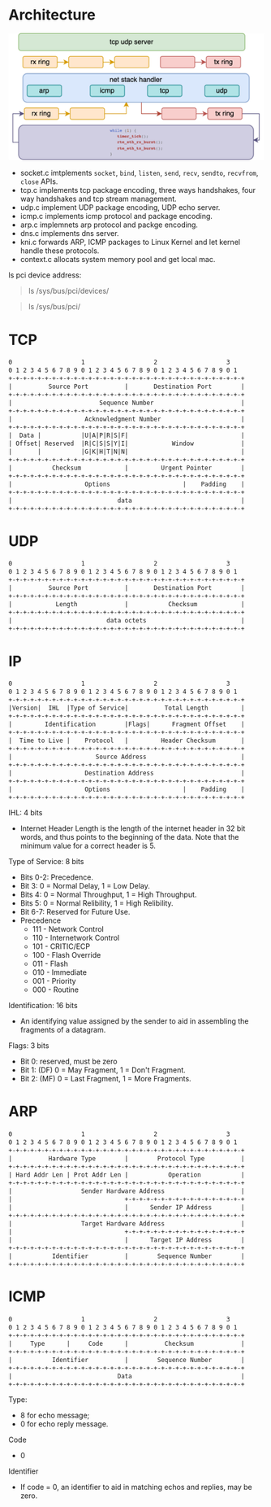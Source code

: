 # Architecture

![](./images/net-server-arch.png)

* socket.c imtplements `socket`, `bind`, `listen`, `send`, `recv`, `sendto`, `recvfrom`, `close` APIs.
* tcp.c implements tcp package encoding, three ways handshakes, four way handshakes and tcp stream management.
* udp.c implement UDP package encoding, UDP echo server.
* icmp.c implements icmp protocol and package encoding.
* arp.c implemnets arp protocol and packge encoding.
* dns.c implements dns server.
* kni.c forwards ARP, ICMP packages to Linux Kernel and let kernel handle these protocols.
* context.c allocats system memory pool and get local mac.

ls pci device address:
> ls /sys/bus/pci/devices/

> ls /sys/bus/pci/
# TCP
```
0                   1                   2                   3
0 1 2 3 4 5 6 7 8 9 0 1 2 3 4 5 6 7 8 9 0 1 2 3 4 5 6 7 8 9 0 1
+-+-+-+-+-+-+-+-+-+-+-+-+-+-+-+-+-+-+-+-+-+-+-+-+-+-+-+-+-+-+-+-+
|          Source Port          |       Destination Port        |
+-+-+-+-+-+-+-+-+-+-+-+-+-+-+-+-+-+-+-+-+-+-+-+-+-+-+-+-+-+-+-+-+
|                        Sequence Number                        |
+-+-+-+-+-+-+-+-+-+-+-+-+-+-+-+-+-+-+-+-+-+-+-+-+-+-+-+-+-+-+-+-+
|                    Acknowledgment Number                      |
+-+-+-+-+-+-+-+-+-+-+-+-+-+-+-+-+-+-+-+-+-+-+-+-+-+-+-+-+-+-+-+-+
|  Data |           |U|A|P|R|S|F|                               |
| Offset| Reserved  |R|C|S|S|Y|I|            Window             |
|       |           |G|K|H|T|N|N|                               |
+-+-+-+-+-+-+-+-+-+-+-+-+-+-+-+-+-+-+-+-+-+-+-+-+-+-+-+-+-+-+-+-+
|           Checksum            |         Urgent Pointer        |
+-+-+-+-+-+-+-+-+-+-+-+-+-+-+-+-+-+-+-+-+-+-+-+-+-+-+-+-+-+-+-+-+
|                    Options                    |    Padding    |
+-+-+-+-+-+-+-+-+-+-+-+-+-+-+-+-+-+-+-+-+-+-+-+-+-+-+-+-+-+-+-+-+
|                             data                              |
+-+-+-+-+-+-+-+-+-+-+-+-+-+-+-+-+-+-+-+-+-+-+-+-+-+-+-+-+-+-+-+-+
```

# UDP
```
0                   1                   2                   3
0 1 2 3 4 5 6 7 8 9 0 1 2 3 4 5 6 7 8 9 0 1 2 3 4 5 6 7 8 9 0 1
+-+-+-+-+-+-+-+-+-+-+-+-+-+-+-+-+-+-+-+-+-+-+-+-+-+-+-+-+-+-+-+-+
|          Source Port          |       Destination Port        |
+-+-+-+-+-+-+-+-+-+-+-+-+-+-+-+-+-+-+-+-+-+-+-+-+-+-+-+-+-+-+-+-+
|            Length             |           Checksum            |
+-+-+-+-+-+-+-+-+-+-+-+-+-+-+-+-+-+-+-+-+-+-+-+-+-+-+-+-+-+-+-+-+
|                          data octets                          |
+-+-+-+-+-+-+-+-+-+-+-+-+-+-+-+-+-+-+-+-+-+-+-+-+-+-+-+-+-+-+-+-+
```

# IP
```
0                   1                   2                   3
0 1 2 3 4 5 6 7 8 9 0 1 2 3 4 5 6 7 8 9 0 1 2 3 4 5 6 7 8 9 0 1
+-+-+-+-+-+-+-+-+-+-+-+-+-+-+-+-+-+-+-+-+-+-+-+-+-+-+-+-+-+-+-+-+
|Version|  IHL  |Type of Service|          Total Length         |
+-+-+-+-+-+-+-+-+-+-+-+-+-+-+-+-+-+-+-+-+-+-+-+-+-+-+-+-+-+-+-+-+
|         Identification        |Flags|      Fragment Offset    |
+-+-+-+-+-+-+-+-+-+-+-+-+-+-+-+-+-+-+-+-+-+-+-+-+-+-+-+-+-+-+-+-+
|  Time to Live |    Protocol   |         Header Checksum       |
+-+-+-+-+-+-+-+-+-+-+-+-+-+-+-+-+-+-+-+-+-+-+-+-+-+-+-+-+-+-+-+-+
|                       Source Address                          |
+-+-+-+-+-+-+-+-+-+-+-+-+-+-+-+-+-+-+-+-+-+-+-+-+-+-+-+-+-+-+-+-+
|                    Destination Address                        |
+-+-+-+-+-+-+-+-+-+-+-+-+-+-+-+-+-+-+-+-+-+-+-+-+-+-+-+-+-+-+-+-+
|                    Options                    |    Padding    |
+-+-+-+-+-+-+-+-+-+-+-+-+-+-+-+-+-+-+-+-+-+-+-+-+-+-+-+-+-+-+-+-+
```

IHL:  4 bits
* Internet Header Length is the length of the internet header in 32 bit words, and thus points to the beginning of the data.  Note that the minimum value for a correct header is 5.

Type of Service:  8 bits
* Bits 0-2:  Precedence.
* Bit    3:  0 = Normal Delay,      1 = Low Delay.
* Bits   4:  0 = Normal Throughput, 1 = High Throughput.
* Bits   5:  0 = Normal Relibility, 1 = High Relibility.
* Bit  6-7:  Reserved for Future Use.
* Precedence
    * 111 - Network Control
    * 110 - Internetwork Control
    * 101 - CRITIC/ECP
    * 100 - Flash Override
    * 011 - Flash
    * 010 - Immediate
    * 001 - Priority
    * 000 - Routine

Identification:  16 bits
* An identifying value assigned by the sender to aid in assembling the fragments of a datagram.

Flags:  3 bits
* Bit 0: reserved, must be zero
* Bit 1: (DF) 0 = May Fragment,  1 = Don't Fragment.
* Bit 2: (MF) 0 = Last Fragment, 1 = More Fragments.

# ARP
```
0                   1                   2                   3
0 1 2 3 4 5 6 7 8 9 0 1 2 3 4 5 6 7 8 9 0 1 2 3 4 5 6 7 8 9 0 1
+-+-+-+-+-+-+-+-+-+-+-+-+-+-+-+-+-+-+-+-+-+-+-+-+-+-+-+-+-+-+-+-+
|          Hardware Type        |        Protocol Type          |
+-+-+-+-+-+-+-+-+-+-+-+-+-+-+-+-+-+-+-+-+-+-+-+-+-+-+-+-+-+-+-+-+
| Hard Addr Len | Prot Addr Len |           Operation           |
+-+-+-+-+-+-+-+-+-+-+-+-+-+-+-+-+-+-+-+-+-+-+-+-+-+-+-+-+-+-+-+-+
|                   Sender Hardware Address                     |
|                               +-+-+-+-+-+-+-+-+-+-+-+-+-+-+-+-+
|                               |      Sender IP Address        |
+-+-+-+-+-+-+-+-+-+-+-+-+-+-+-+-+-+-+-+-+-+-+-+-+-+-+-+-+-+-+-+-+
|                   Target Hardware Address                     |
|                               +-+-+-+-+-+-+-+-+-+-+-+-+-+-+-+-+
|                               |      Target IP Address        |
+-+-+-+-+-+-+-+-+-+-+-+-+-+-+-+-+-+-+-+-+-+-+-+-+-+-+-+-+-+-+-+-+
|           Identifier          |        Sequence Number        |
+-+-+-+-+-+-+-+-+-+-+-+-+-+-+-+-+-+-+-+-+-+-+-+-+-+-+-+-+-+-+-+-+
```

# ICMP

```
0                   1                   2                   3
0 1 2 3 4 5 6 7 8 9 0 1 2 3 4 5 6 7 8 9 0 1 2 3 4 5 6 7 8 9 0 1
+-+-+-+-+-+-+-+-+-+-+-+-+-+-+-+-+-+-+-+-+-+-+-+-+-+-+-+-+-+-+-+-+
|     Type      |     Code      |          Checksum             |
+-+-+-+-+-+-+-+-+-+-+-+-+-+-+-+-+-+-+-+-+-+-+-+-+-+-+-+-+-+-+-+-+
|           Identifier          |        Sequence Number        |
+-+-+-+-+-+-+-+-+-+-+-+-+-+-+-+-+-+-+-+-+-+-+-+-+-+-+-+-+-+-+-+-+
|                             Data                              |
+-+-+-+-+-+-+-+-+-+-+-+-+-+-+-+-+-+-+-+-+-+-+-+-+-+-+-+-+-+-+-+-+
```

Type:
* 8 for echo message;
* 0 for echo reply message.

Code
* 0

Identifier
* If code = 0, an identifier to aid in matching echos and replies, may be zero.